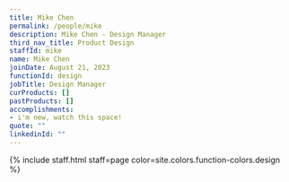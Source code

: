 ```yaml
---
title: Mike Chen
permalink: /people/mike
description: Mike Chen - Design Manager
third_nav_title: Product Design
staffId: mike
name: Mike Chen
joinDate: August 21, 2023
functionId: design
jobTitle: Design Manager
curProducts: []
pastProducts: []
accomplishments:
- i'm new, watch this space!
quote: ""
linkedinId: ""
---
```


{% include staff.html staff=page color=site.colors.function-colors.design %}
